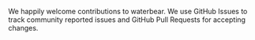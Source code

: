 We happily welcome contributions to waterbear. We use GitHub Issues to track community reported issues and GitHub Pull Requests for accepting changes.
